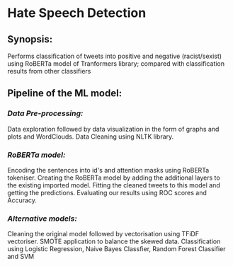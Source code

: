 # Hate Speech Detection  
## Synopsis:  
Performs classification of tweets into positive and negative (racist/sexist) using RoBERTa model of Tranformers library; compared with classification results from other classifiers  
## Pipeline of the ML model:  
### *Data Pre-processing:*  
Data exploration followed by data visualization in the form of graphs and plots and WordClouds. Data Cleaning using NLTK library.    
### *RoBERTa model:*  
Encoding the sentences into id's and attention masks using RoBERTa tokeniser. Creating the RoBERTa model by adding the additional layers to the existing imported model. Fitting the cleaned tweets to this model and getting the predictions. Evaluating our results using ROC scores and Accuracy.  
### *Alternative models:*  
Cleaning the original model followed by vectorisation using TFiDF vectoriser. SMOTE application to balance the skewed data. Classification using Logistic Regression, Naive Bayes Classfier, Random Forest Classifier and SVM  
